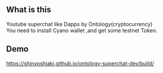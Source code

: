 ## What is this  
Youtube superchat like Dapps by Ontology(cryptocurrency)  
You need to install Cyano wallet ,and get some testnet Token.

## Demo  
https://shinyoshiaki.github.io/ontology-superchat-dev/build/
